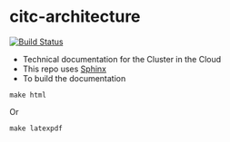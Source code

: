 # citc-architecture

[![Build Status](https://dev.azure.com/ce16990/citc-arch-docs/_apis/build/status/christopheredsall.citc-architecture?branchName=master)](https://dev.azure.com/ce16990/citc-arch-docs/_build/latest?definitionId=3&branchName=master)

- Technical documentation for the Cluster in the Cloud
- This repo uses [Sphinx](http://www.sphinx-doc.org/en/master/)
- To build the documentation 
```ShellSession
make html
```
Or
```ShellSession
make latexpdf
```
